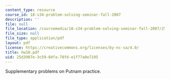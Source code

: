 ```yaml
---
content_type: resource
course_id: 18-s34-problem-solving-seminar-fall-2007
description: ''
file: null
file_location: /coursemedia/18-s34-problem-solving-seminar-fall-2007/25d3907e3c5904fa78fde1f77a0e7195_hw10.pdf
file_size: null
file_type: application/pdf
layout: pdf
license: https://creativecommons.org/licenses/by-nc-sa/4.0/
title: hw10.pdf
uid: 25d3907e-3c59-04fa-78fd-e1f77a0e7195
---
```

Supplementary problems on Putnam practice.